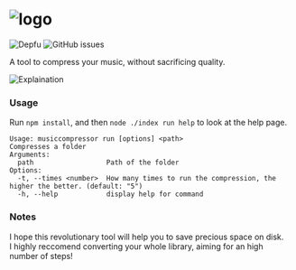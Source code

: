 # ![logo](https://i.imgur.com/n2Bs8gS.png)

![Depfu](https://img.shields.io/depfu/dependencies/github/giorgiobrux/musiccompressor)
![GitHub issues](https://img.shields.io/github/issues/giorgiobrux/musiccompressor)

A tool to compress your music, without sacrificing quality.

![Explaination](https://i.imgur.com/J9idGMM.png)

### Usage
Run `npm install`, and then `node ./index run help` to look at the help page.
```
Usage: musiccompressor run [options] <path>
Compresses a folder
Arguments:
  path                  Path of the folder
Options:
  -t, --times <number>  How many times to run the compression, the higher the better. (default: "5")
  -h, --help            display help for command
```

### Notes
I hope this revolutionary tool will help you to save precious space on disk. <br/>
I highly reccomend converting your whole library, aiming for an high number of steps!
